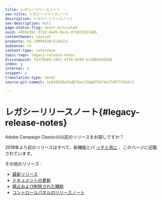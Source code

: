 ```yaml
---
title: レガシーリリースノート
seo-title: レガシーリリースノート
description: レガシーリリースノート
seo-description: null
page-status-flag: never-activated
uuid: a855e3bc-372d-4a45-9ace-d718c5d27e0b
contentOwner: sauviat
products: SG_CAMPAIGN/CLASSIC
audience: rn
content-type: reference
topic-tags: legacy-release-notes
discoiquuid: fd274b89-c052-4770-9449-ec5685e9d246
index: y
internal: n
snippet: y
translation-type: tm+mt
source-git-commit: 1e8492d8e91d679ac13da875974e27d0f7791dc3

---
```



# レガシーリリースノート{#legacy-release-notes}

Adobe Campaign Classicの以前のリリースをお探しですか？

2018年より前のリリースはすべて、新機能とパ [ッチと共に](https://docs.campaign.adobe.com/doc/AC/en/RN_legacy.html) 、このページに記載されています。

その他のリソース：

* [最新リリース](../../rn/using/latest-release.md)
* [ドキュメントの更新](https://helpx.adobe.com/campaign/kb/v7-doc-updates.html)
* [廃止および削除された機能](https://helpx.adobe.com/campaign/kb/deprecated-and-removed-features.html)
* [コントロールパネルのリリースノート](https://docs.adobe.com/content/help/en/control-panel/using/release-notes.html)
